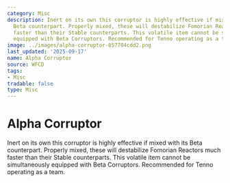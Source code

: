 ```yaml
---
category: Misc
description: Inert on its own this corruptor is highly effective if mixed with its
  Beta counterpart. Properly mixed, these will destabilize Fomorian Reactors much
  faster than their Stable counterparts. This volatile item cannot be simultaneously
  equipped with Beta Corruptors. Recommended for Tenno operating as a team.
image: ../images/alpha-corruptor-057704cdd2.png
last_updated: '2025-09-17'
name: Alpha Corruptor
source: WFCD
tags:
- Misc
tradable: false
type: Misc
---
```


# Alpha Corruptor

Inert on its own this corruptor is highly effective if mixed with its Beta counterpart. Properly mixed, these will destabilize Fomorian Reactors much faster than their Stable counterparts. This volatile item cannot be simultaneously equipped with Beta Corruptors. Recommended for Tenno operating as a team.


